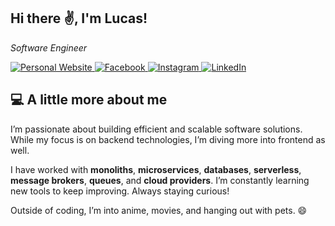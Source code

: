 <h2>Hi there ✌️, I'm Lucas!</h2>
<p><em>Software Engineer</em></p>

<a href="https://lucas-pereira-miranda-github-io.vercel.app/" target="_blank">
  <img src="https://img.shields.io/badge/Personal-Website-green" alt="Personal Website">
</a>

<a href="https://facebook.com/lucas.miranda.777158" target="_blank">
  <img src="https://img.shields.io/badge/Facebook-%231877F2.svg?logo=Facebook&logoColor=white" alt="Facebook">
</a>

<a href="https://instagram.com/_lucaspmiranda_" target="_blank">
  <img src="https://img.shields.io/badge/Instagram-%23E4405F.svg?logo=Instagram&logoColor=white" alt="Instagram">
</a>

<a href="https://linkedin.com/in/lucas-pereira-miranda-91452415b" target="_blank">
  <img src="https://img.shields.io/badge/LinkedIn-%230077B5.svg?logo=linkedin&logoColor=white" alt="LinkedIn">
</a>

## 💻 A little more about me

I’m passionate about building efficient and scalable software solutions. While my focus is on backend technologies, I’m diving more into frontend as well.

I have worked with **monoliths**, **microservices**, **databases**, **serverless**, **message brokers**, **queues**, and **cloud providers**. I’m constantly learning new tools to keep improving. Always staying curious!

Outside of coding, I’m into anime, movies, and hanging out with pets. 😄
